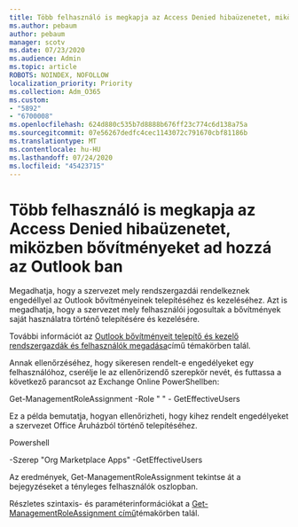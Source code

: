 ```yaml
---
title: Több felhasználó is megkapja az Access Denied hibaüzenetet, miközben bővítményeket ad hozzá az Outlook ban
ms.author: pebaum
author: pebaum
manager: scotv
ms.date: 07/23/2020
ms.audience: Admin
ms.topic: article
ROBOTS: NOINDEX, NOFOLLOW
localization_priority: Priority
ms.collection: Adm_O365
ms.custom:
- "5892"
- "6700008"
ms.openlocfilehash: 624d880c535b7d8888b676ff23c774c6d138a75a
ms.sourcegitcommit: 07e56267dedfc4cec1143072c791670cbf81186b
ms.translationtype: MT
ms.contentlocale: hu-HU
ms.lasthandoff: 07/24/2020
ms.locfileid: "45423715"
---
```

# <a name="multiple-users-get-access-denied-error-while-adding-add-ins-in-outlook"></a>Több felhasználó is megkapja az Access Denied hibaüzenetet, miközben bővítményeket ad hozzá az Outlook ban

Megadhatja, hogy a szervezet mely rendszergazdái rendelkeznek engedéllyel az Outlook bővítményeinek telepítéséhez és kezeléséhez. Azt is megadhatja, hogy a szervezet mely felhasználói jogosultak a bővítmények saját használatra történő telepítésére és kezelésére.

További információt az [Outlook bővítményeit telepítő és kezelő rendszergazdák és felhasználók megadása](https://docs.microsoft.com/exchange/clients-and-mobile-in-exchange-online/add-ins-for-outlook/specify-who-can-install-and-manage-add-ins)című témakörben talál.

Annak ellenőrzéséhez, hogy sikeresen rendelt-e engedélyeket egy felhasználóhoz, cserélje le <Role Name> az ellenőrizendő szerepkör nevét, és futtassa a következő parancsot az Exchange Online PowerShellben:

Get-ManagementRoleAssignment -Role " <Role Name> " - GetEffectiveUsers

Ez a példa bemutatja, hogyan ellenőrizheti, hogy kihez rendelt engedélyeket a szervezet Office Áruházból történő telepítéséhez.

Powershell

-Szerep "Org Marketplace Apps" -GetEffectiveUsers

Az eredmények, Get-ManagementRoleAssignment tekintse át a bejegyzéseket a tényleges felhasználók oszlopban.

Részletes szintaxis- és paraméterinformációkat a [Get-ManagementRoleAssignment című](https://docs.microsoft.com/powershell/module/exchange/get-managementroleassignment)témakörben talál.
 